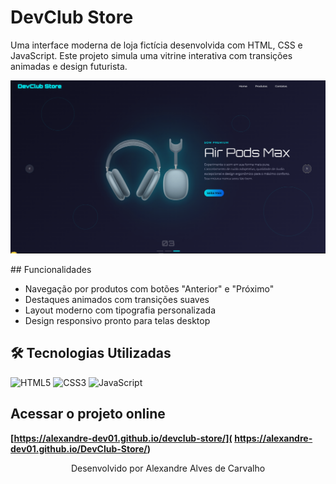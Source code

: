 # DevClub Store

Uma interface moderna de loja fictícia desenvolvida com HTML, CSS e JavaScript. Este projeto simula uma vitrine interativa com transições animadas e design futurista.


<p align="center">
<img src="img/ScreenShotWebSite.PNG" alt="Demonstração do Website" width="600">
</p>
## Funcionalidades

- Navegação por produtos com botões "Anterior" e "Próximo"
- Destaques animados com transições suaves
- Layout moderno com tipografia personalizada
- Design responsivo pronto para telas desktop

## 🛠️ Tecnologias Utilizadas

![HTML5](https://img.shields.io/badge/HTML5-E34F26?style=for-the-badge&logo=html5&logoColor=white)
![CSS3](https://img.shields.io/badge/CSS3-1572B6?style=for-the-badge&logo=css3&logoColor=white)
![JavaScript](https://img.shields.io/badge/JavaScript-F7DF1E?style=for-the-badge&logo=javascript&logoColor=black)


## Acessar o projeto online

**[https://alexandre-dev01.github.io/devclub-store/]( https://alexandre-dev01.github.io/DevClub-Store/)**

<p align="center">
  Desenvolvido por Alexandre Alves de  Carvalho
</p>
